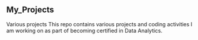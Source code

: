 ## My_Projects
Various projects
This repo contains various projects and coding activities I am working on as part of becoming certified in Data Analytics. 
